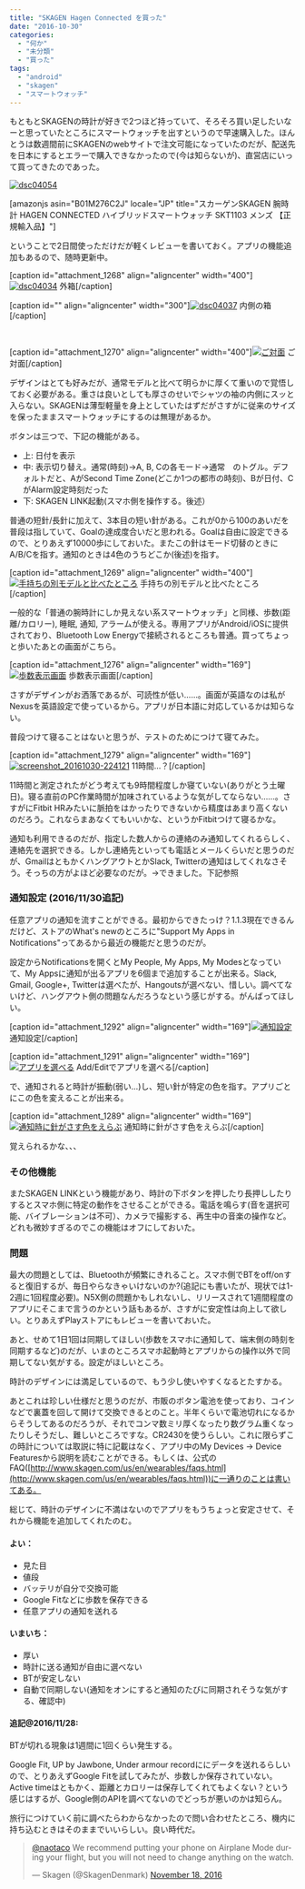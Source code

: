 ```yaml
---
title: "SKAGEN Hagen Connected を買った"
date: "2016-10-30"
categories: 
  - "何か"
  - "未分類"
  - "買った"
tags: 
  - "android"
  - "skagen"
  - "スマートウォッチ"
---
```


もともとSKAGENの時計が好きで2つほど持っていて、そろそろ買い足したいなーと思っていたところにスマートウォッチを出すというので早速購入した。ほんとうは数週間前にSKAGENのwebサイトで注文可能になっていたのだが、配送先を日本にするとエラーで購入できなかったので(今は知らないが)、直営店にいって買ってきたのであった。

[![dsc04054](https://blog.naotaco.com/assets/images/posts/2016/10/DSC04054-400x267.jpg)](https://blog.naotaco.com/assets/images/posts/2016/10/DSC04054.jpg)

\[amazonjs asin="B01M276C2J" locale="JP" title="スカーゲンSKAGEN 腕時計 HAGEN CONNECTED ハイブリッドスマートウォッチ SKT1103 メンズ 【正規輸入品】"\]

ということで2日間使っただけだが軽くレビューを書いておく。アプリの機能追加もあるので、随時更新中。

\[caption id="attachment\_1268" align="aligncenter" width="400"\][![dsc04034](https://blog.naotaco.com/assets/images/posts/2016/10/DSC04034-400x267.jpg)](https://blog.naotaco.com/assets/images/posts/2016/10/DSC04034.jpg) 外箱\[/caption\]

\[caption id="" align="aligncenter" width="300"\][![dsc04037](https://blog.naotaco.com/assets/images/posts/2016/10/DSC04037-300x300.jpg)](https://blog.naotaco.com/assets/images/posts/2016/10/DSC04037.jpg) 内側の箱\[/caption\]

 

\[caption id="attachment\_1270" align="aligncenter" width="400"\][![ご対面](https://blog.naotaco.com/assets/images/posts/2016/10/DSC04054-400x267.jpg)](https://blog.naotaco.com/assets/images/posts/2016/10/DSC04054.jpg) ご対面\[/caption\]

デザインはとても好みだが、通常モデルと比べて明らかに厚くて重いので覚悟しておく必要がある。重さは良いとしても厚さのせいでシャツの袖の内側にスッと入らない。SKAGENは薄型軽量を身上としていたはずだがさすがに従来のサイズを保ったままスマートウォッチにするのは無理があるか。

ボタンは三つで、下記の機能がある。

- 上: 日付を表示
- 中: 表示切り替え。通常(時刻)→A, B, Cの各モード→通常　のトグル。デフォルトだと、AがSecond Time Zone(どこか1つの都市の時刻)、Bが日付、CがAlarm設定時刻だった
- 下: SKAGEN LINK起動(スマホ側を操作する。後述）

普通の短針/長針に加えて、3本目の短い針がある。これが0から100のあいだを普段は指していて、Goalの達成度合いだと思われる。Goalは自由に設定できるので、とりあえず10000歩にしておいた。またこの針はモード切替のときにA/B/Cを指す。通知のときは4色のうちどこか(後述)を指す。

\[caption id="attachment\_1269" align="aligncenter" width="400"\][![手持ちの別モデルと比べたところ](https://blog.naotaco.com/assets/images/posts/2016/10/DSC04060-400x267.jpg)](https://blog.naotaco.com/assets/images/posts/2016/10/DSC04060.jpg) 手持ちの別モデルと比べたところ\[/caption\]

一般的な「普通の腕時計にしか見えない系スマートウォッチ」と同様、歩数(距離/カロリー), 睡眠, 通知, アラームが使える。専用アプリがAndroid/iOSに提供されており、Bluetooth Low Energyで接続されるところも普通。買ってちょっと歩いたあとの画面がこちら。

\[caption id="attachment\_1276" align="aligncenter" width="169"\][![歩数表示画面](https://blog.naotaco.com/assets/images/posts/2016/10/Screenshot_20161030-015041-169x300.png)](https://blog.naotaco.com/assets/images/posts/2016/10/Screenshot_20161030-015041.png) 歩数表示画面\[/caption\]

さすがデザインがお洒落であるが、可読性が低い……。画面が英語なのは私がNexusを英語設定で使っているから。アプリが日本語に対応しているかは知らない。

普段つけて寝ることはないと思うが、テストのためにつけて寝てみた。

\[caption id="attachment\_1279" align="aligncenter" width="169"\][![screenshot_20161030-224121](https://blog.naotaco.com/assets/images/posts/2016/10/Screenshot_20161030-224121-169x300.png)](https://blog.naotaco.com/assets/images/posts/2016/10/Screenshot_20161030-224121.png) 11時間…？\[/caption\]

11時間と測定されたがどう考えても9時間程度しか寝ていない(ありがとう土曜日)。寝る直前のPC作業時間が加味されているような気がしてならない……。さすがにFitbit HRみたいに脈拍をはかったりできないから精度はあまり高くないのだろう。これならまあなくてもいいかな、というかFitbitつけて寝るかな。

通知も利用できるのだが、指定した数人からの連絡のみ通知してくれるらしく、連絡先を選択できる。しかし連絡先といっても電話とメールくらいだと思うのだが、GmailはともかくハングアウトとかSlack, Twitterの通知はしてくれなさそう。そっちの方がよほど必要なのだが。→できました。下記参照

### 通知設定 (2016/11/30追記)

任意アプリの通知を流すことができる。最初からできたっけ？1.1.3現在できるんだけど、ストアのWhat's newのところに"Support My Apps in Notifications"ってあるから最近の機能だと思うのだが。

設定からNotificationsを開くとMy People, My Apps, My Modesとなっていて、My Appsに通知が出るアプリを6個まで追加することが出来る。Slack, Gmail, Google+, Twitterは選べたが、Hangoutsが選べない、惜しい。調べてないけど、ハングアウト側の問題なんだろうなという感じがする。がんばってほしい。

\[caption id="attachment\_1292" align="aligncenter" width="169"\][![通知設定](https://blog.naotaco.com/assets/images/posts/2016/10/Screenshot_20161130-224942-169x300.png)](https://blog.naotaco.com/assets/images/posts/2016/10/Screenshot_20161130-224942.png) 通知設定\[/caption\]

\[caption id="attachment\_1291" align="aligncenter" width="169"\][![アプリを選べる](https://blog.naotaco.com/assets/images/posts/2016/10/Screenshot_20161130-220616-169x300.png)](https://blog.naotaco.com/assets/images/posts/2016/10/Screenshot_20161130-220616.png) Add/Editでアプリを選べる\[/caption\]

で、通知されると時計が振動(弱い…)し、短い針が特定の色を指す。アプリごとにこの色を変えることが出来る。

\[caption id="attachment\_1289" align="aligncenter" width="169"\][![通知時に針がさす色をえらぶ](https://blog.naotaco.com/assets/images/posts/2016/10/Screenshot_20161130-224937-169x300.png)](https://blog.naotaco.com/assets/images/posts/2016/10/Screenshot_20161130-224937.png) 通知時に針がさす色をえらぶ\[/caption\]

覚えられるかな、、、

### その他機能

またSKAGEN LINKという機能があり、時計の下ボタンを押したり長押ししたりするとスマホ側に特定の動作をさせることができる。電話を鳴らす(音を選択可能、バイブレーションは不可）、カメラで撮影する、再生中の音楽の操作など。どれも微妙すぎるのでこの機能はオフにしておいた。

### 問題

最大の問題としては、Bluetoothが頻繁にきれること。スマホ側でBTをoff/onすると復旧するが、毎日やらなきゃいけないのか?(追記にも書いたが、現状では1-2週に1回程度必要)。N5X側の問題かもしれないし、リリースされて1週間程度のアプリにそこまで言うのかという話もあるが、さすがに安定性は向上して欲しい。とりあえずPlayストアにもレビューを書いておいた。

あと、せめて1日1回は同期してほしい(歩数をスマホに通知して、端末側の時刻を同期するなど)のだが、いまのところスマホ起動時とアプリからの操作以外で同期してない気がする。設定がほしいところ。

時計のデザインには満足しているので、もう少し使いやすくなるとたすかる。

あとこれは珍しい仕様だと思うのだが、市販のボタン電池を使っており、コインなどで裏蓋を回して開けて交換できるとのこと。半年くらいで電池切れになるからそうしてあるのだろうが、それでコンマ数ミリ厚くなったり数グラム重くなったりしそうだし、難しいところですな。CR2430を使うらしい。これに限らずこの時計については取説に特に記載はなく、アプリ中のMy Devices -> Device Featuresから説明を読むことができる。もしくは、公式のFAQ([http://www.skagen.com/us/en/wearables/faqs.html](http://www.skagen.com/us/en/wearables/faqs.html))に一通りのことは書いてある。

総じて、時計のデザインに不満はないのでアプリをもうちょっと安定させて、それから機能を追加してくれたのむ。

#### よい：

- 見た目
- 値段
- バッテリが自分で交換可能
- Google Fitなどに歩数を保存できる
- 任意アプリの通知を送れる

#### いまいち：

- 厚い
- 時計に送る通知が自由に選べない
- BTが安定しない
- 自動で同期しない(通知をオンにすると通知のたびに同期されそうな気がする、確認中)

#### 追記@2016/11/28:

BTが切れる現象は1週間に1回くらい発生する。

Google Fit, UP by Jawbone, Under armour recordににデータを送れるらしいので、とりあえずGoogle Fitを試してみたが、歩数しか保存されていない。Active timeはともかく、距離とカロリーは保存してくれてもよくない？という感じはするが、Google側のAPIを調べてないのでどっちが悪いのかは知らん。

旅行につけていく前に調べたらわからなかったので問い合わせたところ、機内に持ち込むときはそのままでいいらしい。良い時代だ。

<blockquote class="twitter-tweet" data-conversation="none" data-lang="en"><p dir="ltr" lang="en"><a href="https://twitter.com/naotaco">@naotaco</a> We recommend putting your phone on Airplane Mode during your flight, but you will not need to change anything on the watch.</p>— Skagen (@SkagenDenmark) <a href="https://twitter.com/SkagenDenmark/status/799633264453582849">November 18, 2016</a></blockquote>

<script async src="//platform.twitter.com/widgets.js" charset="utf-8"></script>
